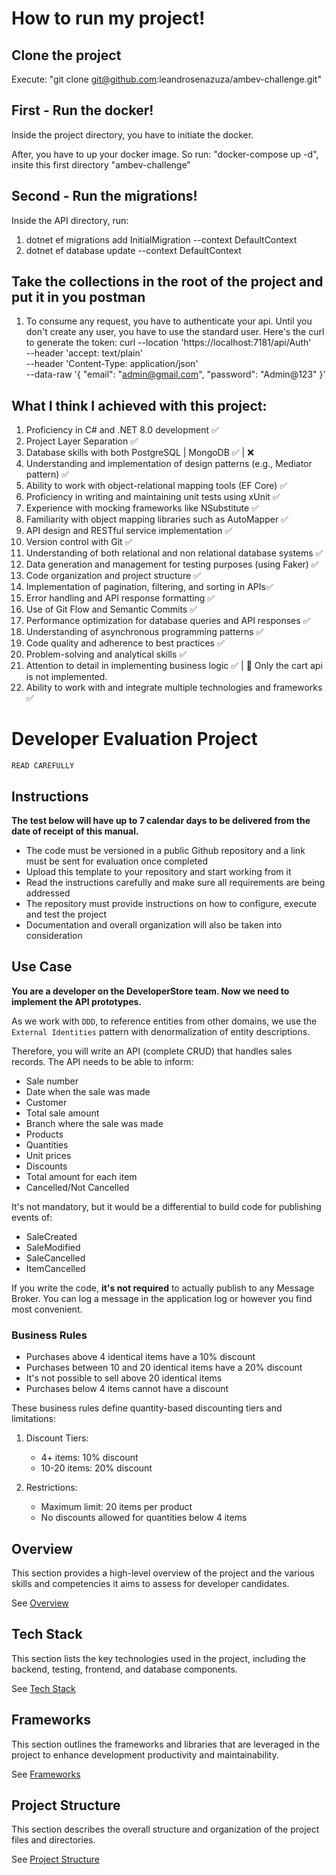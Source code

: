 # How to run my project! 

## Clone the project

   Execute: "git clone git@github.com:leandrosenazuza/ambev-challenge.git"

## First - Run the docker!

   Inside the project directory, you have to initiate the docker.

   After, you have to up your docker image. So run: "docker-compose up -d", insite this first directory "ambev-challenge"

## Second - Run the migrations!

   Inside the API directory, run: 
   1. dotnet ef migrations add InitialMigration --context DefaultContext
   2. dotnet ef database update --context DefaultContext

## Take the collections in the root of the project and put it in you postman

   1. To consume any request, you have to authenticate your api. Until you don't create any user, you have to use the standard user. Here's the curl to generate the token:
   curl --location 'https://localhost:7181/api/Auth' \
--header 'accept: text/plain' \
--header 'Content-Type: application/json' \
--data-raw '{
  "email": "admin@gmail.com",
  "password": "Admin@123"
}'



## What I think I achieved with this project:

1. Proficiency in C# and .NET 8.0 development ✅
2. Project Layer Separation ✅
3. Database skills with both PostgreSQL | MongoDB ✅ | ❌
4. Understanding and implementation of design patterns (e.g., Mediator pattern) ✅
5. Ability to work with object-relational mapping tools (EF Core) ✅ 
6. Proficiency in writing and maintaining unit tests using xUnit ✅
7. Experience with mocking frameworks like NSubstitute ✅
8. Familiarity with object mapping libraries such as AutoMapper ✅
9. API design and RESTful service implementation ✅
10. Version control with Git  ✅
11. Understanding of both relational and non relational database systems ✅
12. Data generation and management for testing purposes (using Faker) ✅
13. Code organization and project structure ✅
14. Implementation of pagination, filtering, and sorting in APIs✅
15. Error handling and API response formatting ✅
16. Use of Git Flow and Semantic Commits ✅
17. Performance optimization for database queries and API responses ✅
18. Understanding of asynchronous programming patterns ✅
19. Code quality and adherence to best practices ✅
20. Problem-solving and analytical skills ✅
21. Attention to detail in implementing business logic ✅ | 🚧 Only the cart api is not implemented.
22. Ability to work with and integrate multiple technologies and frameworks ✅

# Developer Evaluation Project

`READ CAREFULLY`

## Instructions
**The test below will have up to 7 calendar days to be delivered from the date of receipt of this manual.**

- The code must be versioned in a public Github repository and a link must be sent for evaluation once completed
- Upload this template to your repository and start working from it
- Read the instructions carefully and make sure all requirements are being addressed
- The repository must provide instructions on how to configure, execute and test the project
- Documentation and overall organization will also be taken into consideration

## Use Case
**You are a developer on the DeveloperStore team. Now we need to implement the API prototypes.**

As we work with `DDD`, to reference entities from other domains, we use the `External Identities` pattern with denormalization of entity descriptions.

Therefore, you will write an API (complete CRUD) that handles sales records. The API needs to be able to inform:

* Sale number
* Date when the sale was made
* Customer
* Total sale amount
* Branch where the sale was made
* Products
* Quantities
* Unit prices
* Discounts
* Total amount for each item
* Cancelled/Not Cancelled

It's not mandatory, but it would be a differential to build code for publishing events of:
* SaleCreated
* SaleModified
* SaleCancelled
* ItemCancelled

If you write the code, **it's not required** to actually publish to any Message Broker. You can log a message in the application log or however you find most convenient.

### Business Rules

* Purchases above 4 identical items have a 10% discount
* Purchases between 10 and 20 identical items have a 20% discount
* It's not possible to sell above 20 identical items
* Purchases below 4 items cannot have a discount

These business rules define quantity-based discounting tiers and limitations:

1. Discount Tiers:
   - 4+ items: 10% discount
   - 10-20 items: 20% discount

2. Restrictions:
   - Maximum limit: 20 items per product
   - No discounts allowed for quantities below 4 items

## Overview
This section provides a high-level overview of the project and the various skills and competencies it aims to assess for developer candidates. 

See [Overview](/.doc/overview.md)

## Tech Stack
This section lists the key technologies used in the project, including the backend, testing, frontend, and database components. 

See [Tech Stack](/.doc/tech-stack.md)

## Frameworks
This section outlines the frameworks and libraries that are leveraged in the project to enhance development productivity and maintainability. 

See [Frameworks](/.doc/frameworks.md)

<!-- 
## API Structure
This section includes links to the detailed documentation for the different API resources:
- [API General](./docs/general-api.md)
- [Products API](/.doc/products-api.md)
- [Carts API](/.doc/carts-api.md)
- [Users API](/.doc/users-api.md)
- [Auth API](/.doc/auth-api.md)
-->

## Project Structure
This section describes the overall structure and organization of the project files and directories. 

See [Project Structure](/.doc/project-structure.md)